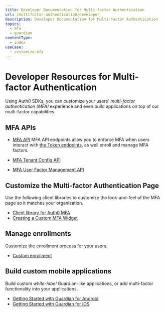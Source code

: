 ```yaml
---
title: Developer Documentation for Multi-factor Authentication
url: /multifactor-authentication/developer
description: Developer Documentation for Multi-factor Authentication
topics:
  - mfa
  - guardian
contentType:
  - index
useCase:
  - customize-mfa
---
```

# Developer Resources for Multi-factor Authentication

Using Auth0 SDKs, you can customize your users' <dfn data-key="multifactor-authentication">multi-factor authentication (MFA)</dfn> experience and even build applications on top of our multi-factor capabilities.

## MFA APIs

* [MFA API](/mfa/concepts/mfa-api) MFA API endpoints allow you to enforce MFA when users interact with [the Token endpoints](/api/authentication#get-token), as well enroll and manage MFA factors.

* [MFA Tenant Config API](/mfa/concepts/mfa-tenant-config-api)

* [MFA User Factor Management API](/mfa/concepts/mfa-user-factor-mgmt-api)

## Customize the Multi-factor Authentication Page

Use the following client libraries to customize the look-and-feel of the MFA page so it matches your organization.

* [Client library for Auth0 MFA](https://github.com/auth0/auth0-guardian.js)
* [Creating a Custom MFA Widget](https://github.com/auth0/auth0-guardian.js/tree/master/example)

## Manage enrollments

Customize the enrollment process for your users.

* [Custom enrollment](/multifactor-authentication/developer/custom-enrollment-ticket)

## Build custom mobile applications

Build custom _white-label_ Guardian-like applications, or add multi-factor functionality into your applications.

* [Getting Started with Guardian for Android](/multifactor-authentication/developer/libraries/android)
* [Getting Started with Guardian for iOS](/multifactor-authentication/developer/libraries/ios)
